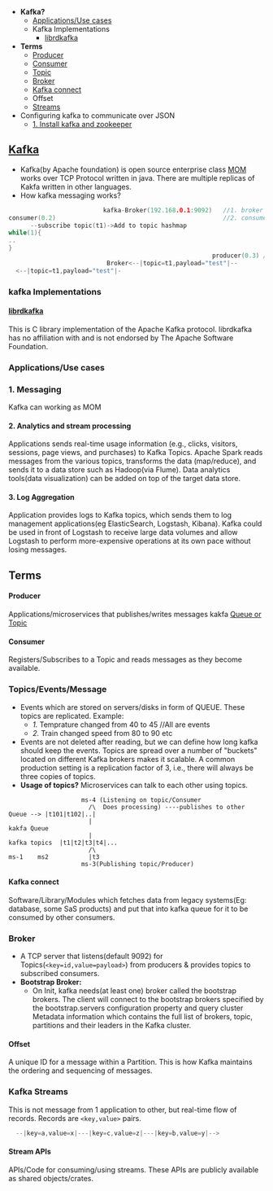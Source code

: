 - **Kafka?**
  - [Applications/Use cases](#uc)
  - Kafka Implementations
    - [librdkafka](#lrdk)
- **Terms** 
  - [Producer](#pr)
  - [Consumer](#con)
  - [Topic](#tp)
  - [Broker](#br)
  - [Kafka connect](#kc)
  - Offset
  - [Streams](#st)
- Configuring kafka to communicate over JSON
  - [1. Install kafka and zookeeper](#install)

<a name=what></a>
## [Kafka](https://kafka.apache.org/intro)
- Kafka(by Apache foundation) is open source enterprise class [MOM](/System-Design/Concepts/MOM_ESB) works over TCP Protocol written in java. There are multiple replicas of Kakfa written in other languages.
- How kafka messaging works?
```c
                          kafka-Broker(192.168.0.1:9092)   //1. broker starts
consumer(0.2)                                              //2. consumer subscribes to topic
      --subscribe topic(t1)->Add to topic hashmap
while(1){
..
}
                                                        producer(0.3) //3. Producer produces topic
                           Broker<--|topic=t1,payload="test"|--
  <--|topic=t1,payload="test"|-
```

### kafka Implementations
<a name=lrdk></a>
#### [librdkafka](https://github.com/edenhill/librdkafka)
This is C library implementation of the Apache Kafka protocol. librdkafka has no affiliation with and is not endorsed by The Apache Software Foundation.

<a name=uc></a>
### Applications/Use cases
<a name=uc></a>
### 1. Messaging
Kafka can working as MOM

#### 2. Analytics and stream processing
Applications sends real-time usage information (e.g., clicks, visitors, sessions, page views, and purchases) to Kafka Topics. 
Apache Spark reads messages from the various topics, transforms the data (map/reduce), and sends it to a data store such as Hadoop(via Flume). Data analytics tools(data visualization) can be added on top of the target data store.

#### 3. Log Aggregation
Application provides logs to Kafka topics, which sends them to log management applications(eg ElasticSearch, Logstash, Kibana). 
Kafka could be used in front of Logstash to receive large data volumes and allow Logstash to perform more-expensive operations at its own pace without losing messages.

## Terms
<a name=pr></a>
#### Producer
Applications/microservices that publishes/writes messages kakfa [Queue or Topic](#tp)

<a name=con></a>
#### Consumer
Registers/Subscribes to a Topic and reads messages as they become available.

<a name=tp></a>
### Topics/Events/Message
- Events which are stored on servers/disks in form of QUEUE. These topics are replicated. Example:
  - _1._ Temprature changed from 40 to 45   //All are events
  - _2._ Train changed speed from 80 to 90 etc
- Events are not deleted after reading, but we can define how long kafka should keep the events. Topics are spread over a number of "buckets" located on different Kafka brokers makes it scalable. A common production setting is a replication factor of 3, i.e., there will always be three copies of topics. 
- **Usage of topics?** Microservices can talk to each other using topics.
```
                    ms-4 (Listening on topic/Consumer
                      /\  Does processing) ----publishes to other Queue --> |t101|t102|..|
                      |                                                     kakfa Queue
                      |
kafka topics  |t1|t2|t3|t4|...
                      /\
ms-1    ms2           |t3
                    ms-3(Publishing topic/Producer)
```

<a name=kc></a>
#### Kafka connect
Software/Library/Modules which fetches data from legacy systems(Eg: database, some SaS products) and put that into kafka queue for it to be consumed by other consumers.

<a name=br></a>
### Broker 
- A TCP server that listens(default 9092) for Topics(`<key=id,value=payload>`) from producers & provides topics to subscribed consumers.
- **Bootstrap Broker:**
  - On Init, kafka needs(at least one) broker called the bootstrap brokers. The client will connect to the bootstrap brokers specified by the bootstrap.servers configuration property and query cluster Metadata information which contains the full list of brokers, topic, partitions and their leaders in the Kafka cluster.

#### Offset 
A unique ID for a message within a Partition. This is how Kafka maintains the ordering and sequencing of messages.

<a name=st></a>
### Kafka Streams
This is not message from 1 application to other, but real-time flow of records. Records are `<key,value>` pairs.
```c
  --|key=a,value=x|---|key=c,value=z|---|key=b,value=y|-->
```
#### Stream APIs
APIs/Code for consuming/using streams. These APIs are publicly available as shared objects/crates.
